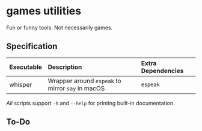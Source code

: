 # games utilities

Fun or funny tools. Not necessarily games.


## Specification

Executable|Description                                      |Extra Dependencies
:---------|:------------------------------------------------|:-----------------
whisper   |Wrapper around `espeak` to mirror `say` in macOS |`espeak`

*All* scripts support `-h` and `--help` for printing built-in documentation.


## To-Do


